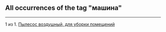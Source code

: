 ## All occurrences of the tag "машина"

---

1 из 1. [Пылесос воздушный, для уборки помещений](./2020-07-06_vacuum.md)
